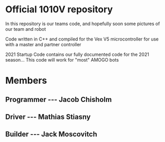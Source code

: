 # Official 1010V repository
In this repository is our teams code, and hopefully soon some pictures of our team and robot

Code written in C++ and compiled for the Vex V5 microcontroller for use with a master and partner controller

2021 Startup Code contains our fully documented code for the 2021 season...
This code will work for "most" AMOGO bots

# Members
## Programmer --- Jacob Chisholm
## Driver --- Mathias Stiasny
## Builder --- Jack Moscovitch
